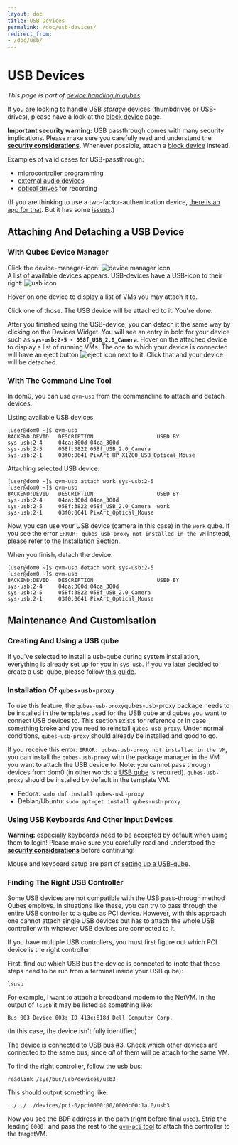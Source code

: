 ```yaml
---
layout: doc
title: USB Devices
permalink: /doc/usb-devices/
redirect_from:
- /doc/usb/
---
```


# USB Devices #

*This page is part of [device handling in qubes].*

If you are looking to handle USB *storage* devices (thumbdrives or USB-drives), please have a look at the [block device] page.

**Important security warning:** USB passthrough comes with many security implications.
Please make sure you carefully read and understand the **[security considerations]**.
Whenever possible, attach a [block device] instead.

Examples of valid cases for USB-passthrough:

 - [microcontroller programming]
 - [external audio devices]
 - [optical drives] for recording

(If you are thinking to use a two-factor-authentication device, [there is an app for that][qubes u2f proxy].
But it has some [issues][4661].)


## Attaching And Detaching a USB Device ##


### With Qubes Device Manager ###

Click the device-manager-icon: ![device manager icon]  
A list of available devices appears.
USB-devices have a USB-icon to their right: ![usb icon]

Hover on one device to display a list of VMs you may attach it to.

Click one of those.
The USB device will be attached to it.
You're done.

After you finished using the USB-device, you can detach it the same way by clicking on the Devices Widget.
You will see an entry in bold for your device such as **`sys-usb:2-5 - 058f_USB_2.0_Camera`**.
Hover on the attached device to display a list of running VMs.
The one to which your device is connected will have an eject button ![eject icon] next to it.
Click that and your device will be detached.


### With The Command Line Tool ###

In dom0, you can use `qvm-usb` from the commandline to attach and detach devices.

Listing available USB devices:

    [user@dom0 ~]$ qvm-usb
    BACKEND:DEVID   DESCRIPTION                    USED BY
    sys-usb:2-4     04ca:300d 04ca_300d
    sys-usb:2-5     058f:3822 058f_USB_2.0_Camera
    sys-usb:2-1     03f0:0641 PixArt_HP_X1200_USB_Optical_Mouse

Attaching selected USB device:

    [user@dom0 ~]$ qvm-usb attach work sys-usb:2-5
    [user@dom0 ~]$ qvm-usb
    BACKEND:DEVID   DESCRIPTION                    USED BY
    sys-usb:2-4     04ca:300d 04ca_300d
    sys-usb:2-5     058f:3822 058f_USB_2.0_Camera  work
    sys-usb:2-1     03f0:0641 PixArt_Optical_Mouse

Now, you can use your USB device (camera in this case) in the `work` qube.
If you see the error `ERROR: qubes-usb-proxy not installed in the VM` instead, please refer to the [Installation Section].

When you finish, detach the device.

    [user@dom0 ~]$ qvm-usb detach work sys-usb:2-5
    [user@dom0 ~]$ qvm-usb
    BACKEND:DEVID   DESCRIPTION                    USED BY
    sys-usb:2-4     04ca:300d 04ca_300d
    sys-usb:2-5     058f:3822 058f_USB_2.0_Camera
    sys-usb:2-1     03f0:0641 PixArt_Optical_Mouse


## Maintenance And Customisation ##


### Creating And Using a USB qube ###

If you've selected to install a usb-qube during system installation, everything is already set up for you in `sys-usb`.
If you've later decided to create a usb-qube, please follow [this guide][USB-qube howto].


### Installation Of `qubes-usb-proxy` ###

To use this feature, the `qubes-usb-proxy`qubes-usb-proxy package needs to be installed in the templates used for the USB qube and qubes you want to connect USB devices to.
This section exists for reference or in case something broke and you need to reinstall `qubes-usb-proxy`.
Under normal conditions, `qubes-usb-proxy` should already be installed and good to go.

If you receive this error: `ERROR: qubes-usb-proxy not installed in the VM`, you can install the `qubes-usb-proxy` with the package manager in the VM you want to attach the USB device to.
Note: you cannot pass through devices from dom0 (in other words: a [USB qube][USB-qube howto] is required).
`qubes-usb-proxy` should be installed by default in the template VM.

- Fedora: `sudo dnf install qubes-usb-proxy`
- Debian/Ubuntu: `sudo apt-get install qubes-usb-proxy`


### Using USB Keyboards And Other Input Devices ###

**Warning:** especially keyboards need to be accepted by default when using them to login! Please make sure you carefully read and understood the **[security considerations]** before continuing!

Mouse and keyboard setup are part of [setting up a USB-qube][keyboard setup].


### Finding The Right USB Controller ###

Some USB devices are not compatible with the USB pass-through method Qubes employs.
In situations like these, you can try to pass through the entire USB controller to a qube as PCI device.
However, with this approach one cannot attach single USB devices but has to attach the whole USB controller with whatever USB devices are connected to it.

If you have multiple USB controllers, you must first figure out which PCI device is the right controller.

First, find out which USB bus the device is connected to (note that these steps need to be run from a terminal inside your USB qube):

    lsusb

For example, I want to attach a broadband modem to the NetVM. 
In the output of `lsusb` it may be listed as something like:

    Bus 003 Device 003: ID 413c:818d Dell Computer Corp.

(In this case, the device isn't fully identified)

The device is connected to USB bus \#3. 
Check which other devices are connected to the same bus, since *all* of them will be attach to the same VM.

To find the right controller, follow the usb bus:

    readlink /sys/bus/usb/devices/usb3


This should output something like:

    ../../../devices/pci-0/pci0000:00/0000:00:1a.0/usb3


Now you see the BDF address in the path (right before final `usb3`).
Strip the leading `0000:` and pass the rest to the [`qvm-pci` tool][qvm-pci] to attach the controller to the targetVM.



[device handling in qubes]: /doc/device-handling/
[block device]: /doc/block-devices/
[security considerations]: /doc/device-handling-security/#usb-security
[usb-challenges]: https://blog.invisiblethings.org/2011/05/31/usb-security-challenges.html
[usb icon]: /attachment/wiki/Devices/generic-usb.png
[microcontroller programming]: https://www.arduino.cc/en/Main/Howto
[external audio devices]: /doc/external-audio/
[optical drives]: /doc/recording-optical-discs/
[qubes u2f proxy]: /doc/u2f-proxy/
[4661]: https://github.com/QubesOS/qubes-issues/issues/4661
[device manager icon]:/attachment/wiki/Devices/media-removable.png
[eject icon]:/attachment/wiki/Devices/media-eject.png
[Installation Section]:#installation-of-qubes-usb-proxy
[USB-qube howto]: /doc/usb-qubes/
[keyboard setup]: /doc/usb-qubes/#enable-a-usb-keyboard-for-login
[qvm-pci]: /doc/pci-devices/
